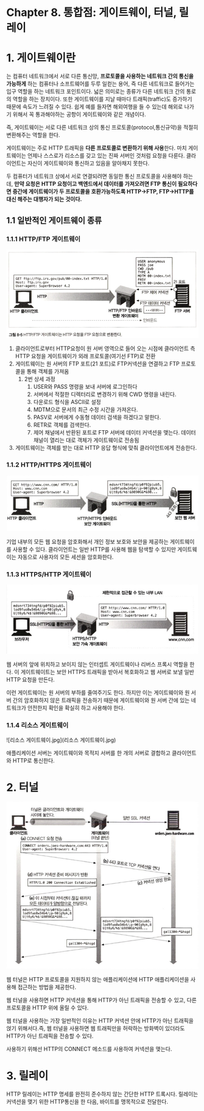 # Chapter 8. 통합점: 게이트웨이, 터널, 릴레이

# 1. 게이트웨이란

는 컴퓨터 네트워크에서 서로 다른 통신망, **프로토콜을 사용하는 네트워크 간의 통신을 가능하게** 하는 컴퓨터나 소프트웨어를 두루 일컫는 용어, 즉 다른 네트워크로 들어가는 입구 역할을 하는 네트워크 포인트이다. 넓은 의미로는 종류가 다른 네트워크 간의 통로의 역할을 하는 장치이다. 또한 게이트웨이를 지날 때마다 트래픽(traffic)도 증가하기 때문에 속도가 느려질 수 있다. 쉽게 예를 들자면 해외여행을 들 수 있는데 해외로 나가기 위해서 꼭 통과해야하는 공항이 게이트웨이와 같은 개념이다.

즉, 게이트웨이는 서로 다른 네트워크 상의 통신 프로토콜(protocol,통신규약)을 적절히 변환해주는 역할을 한다.

게이트웨이는 주로 HTTP 트래픽을 **다른 프로토콜로 변환하기 위해 사용**한다. 마치 게이트웨이는 언제나 스스로가 리소스를 갖고 있는 진짜 서버인 것처럼 요청을 다룬다. 클라이언트는 자신이 게이트웨이와 통신하고 있음을 알아채지 못한다.

두 컴퓨터가 네트워크 상에서 서로 연결되려면 동일한 통신 프로토콜을 사용해야 하는데, **만약 요청은 HTTP 요청이고 백엔드에서 데이터를 가져오려면 FTP 통신이 필요하다면 중간에 게이트웨이가 두 프로토콜을 호환가능하도록 HTTP->FTP, FTP->HTTP를 대신 해주는 대행자가 되는 것이다.**

## 1.1 일반적인 게이트웨이 종류

### 1.1.1 HTTP/FTP 게이트웨이

![http-ftp.png](http-ftp.png)

1. 클라이언트로부터 HTTP요청이 원 서버 영역으로 들어 오는 시점에 클라이언트 측 HTTP 요청을 게이트웨이가 외래 프로토콜(여기선 FTP)로 전환
2. 게이트웨이는 원 서버의 FTP 포트(21 포트)로 FTP커넥션을 연결하고 FTP 프로토콜을 통해 객체를 가져옴
    1. 2번 상세 과정
        1. USER와 PASS 명령을 보내 서버에 로그인하다
        2. 서버에서 적절한 디렉터리로 변경하기 위해 CWD 명령을 내린다.
        3. 다운로드 형식을 ASCII로 설정
        4. MDTM으로 문서의 최근 수정 시간을 가져온다.
        5. PASV로 서버에게 수동형 데이터 검색을 하겠다고 말한다.
        6. RETR로 객체를 검색한다.
        7. 제어 채널에서 반환된 포트로 FTP 서버에 데이터 커넥션을 맺는다. 데이터 채널이 열리는 대로 객체가 게이트웨이로 전송됨
3. 게이트웨이는 객체를 받는 대로 HTTP 응답 형식에 맞춰 클라이언트에게 전송한다.

### 1.1.2 HTTP/HTTPS 게이트웨이

![http-https.jpg](http-https.jpg)

기업 내부의 모든 웹 요청을 암호화해서 개인 정보 보호와 보안을 제공하는 게이트웨이를 사용할 수 있다. 클라이언트는 일반 HTTP를 사용해 웹을 탐색할 수 있지만 게이트웨이는 자동으로 사용자의 모든 세션을 암호화한다.

### 1.1.3 HTTPS/HTTP 게이트웨이

![https-http.jpg](https-http.jpg)

웹 서버의 앞에 위치하고 보이지 않는 인터셉트 게이트웨이나 리버스 프록시 역할을 한다. 이 게이트웨이트는 보안 HTTPS 트래픽을 받아서 복호화하고 웹 서버로 보낼 일반 HTTP 요청을 만든다.

이런 게이트웨이는 원 서버의 부하를 줄여주기도 한다. 하지만 이는 게이트웨이와 원 서버 간의 암호화하지 않은 트래픽을 전송하기 때문에 게이트웨이와 원 서버 간에 있는 네트워크가 안전한지 확인을 확실히 하고 사용해야 한다.

### 1.1.4 리소스 게이트웨이

![리소스 게이트웨이.jpg](리소스 게이트웨이.jpg)

애플리케이션 서버는 게이트웨이와 목적지 서버를 한 개의 서버로 결합하고 클라이언트와 HTTP로 통신한다.

# 2. 터널

![web tunnel.jpg](web_tunnel.jpg)

웹 터널은 HTTP 프로토콜을 지원하지 않는 애플리케이션에 HTTP 애플리케이션을 사용해 접근하는 방법을 제공한다.

웹 터널을 사용하면 HTTP 커넥션을 통해 HTTP가 아닌 트래픽을 전송할 수 있고, 다른 프로토콜을 HTTP 위에 올릴 수 있다.

웹 터널을 사용하는 가장 일반적인 이유는 HTTP 커넥션 안에 HTTP가 아닌 트래픽을 얹기 위해서다.즉, 웹 터널을 사용하면 웹 트래픽만을 허락하는 방화벽이 있더라도 HTTP가 아닌 트래픽을 전송할 수 있다.

사용하기 위해선 HTTP의 CONNECT 메소드를 사용하여 커넥션을 맺는다.

# 3. 릴레이

HTTP 릴레이는 HTTP 명세를 완전히 준수하지 않는 간단한 HTTP 트록시다. 릴레이는 커넥션을 맺기 위한 HTTP통신을 한 다음, 바이트를 맹목적으로 전달한다.